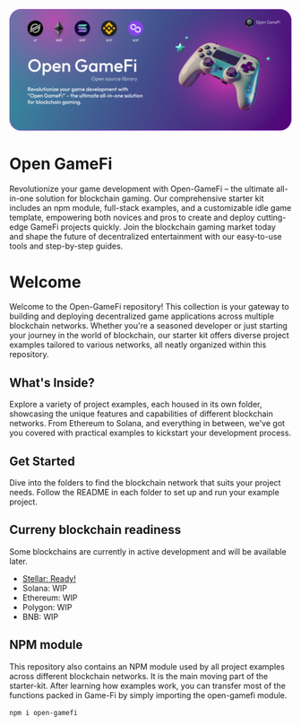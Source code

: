 ![alt text](https://github.com/yanis7774/Open-GameFi/blob/main/misc/GameFiBanner.png?raw=true)

# Open GameFi

Revolutionize your game development with Open-GameFi – the ultimate all-in-one solution for blockchain gaming. Our comprehensive starter kit includes an npm module, full-stack examples, and a customizable idle game template, empowering both novices and pros to create and deploy cutting-edge GameFi projects quickly. Join the blockchain gaming market today and shape the future of decentralized entertainment with our easy-to-use tools and step-by-step guides.

# Welcome

Welcome to the Open-GameFi repository! This collection is your gateway to building and deploying decentralized game applications across multiple blockchain networks. Whether you're a seasoned developer or just starting your journey in the world of blockchain, our starter kit offers diverse project examples tailored to various networks, all neatly organized within this repository.

## What's Inside?

Explore a variety of project examples, each housed in its own folder, showcasing the unique features and capabilities of different blockchain networks. From Ethereum to Solana, and everything in between, we've got you covered with practical examples to kickstart your development process. 

## Get Started

Dive into the folders to find the blockchain network that suits your project needs. Follow the README in each folder to set up and run your example project.

## Curreny blockchain readiness

Some blockchains are currently in active development and will be available later.

- [Stellar: Ready!](https://github.com/yanis7774/Open-GameFi/tree/main/stellar-pack)
- Solana: WIP
- Ethereum: WIP
- Polygon: WIP
- BNB: WIP

## NPM module

This repository also contains an NPM module used by all project examples across different blockchain networks. It is the main moving part of the starter-kit. After learning how examples work, you can transfer most of the functions packed in Game-Fi by simply importing the open-gamefi module.

```bash
npm i open-gamefi
```